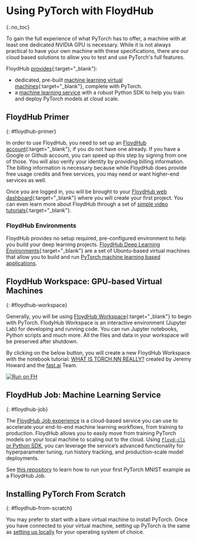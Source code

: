 # Using PyTorch with FloydHub
{:.no_toc}

To gain the full experience of what PyTorch has to offer, a machine with at least one dedicated NVIDIA GPU is necessary. While it is not always practical to have your own machine with these specifications, there are our cloud based solutions to allow you to test and use PyTorch's full features.

FloydHub [provides](https://www.floydhub.com/){:target="_blank"}:

* dedicated, pre-built [machine learning virtual machines](https://www.floydhub.com/product/build){:target="_blank"}, complete with PyTorch.
* a [machine learning service](https://www.floydhub.com/product/train) with a robust Python SDK to help you train and deploy PyTorch models at cloud scale.

## FloydHub Primer
{: #floydhub-primer}

In order to use FloydHub, you need to set up an [FloydHub account](https://www.floydhub.com/signup/){:target="_blank"}, if you do not have one already. If you have a Google or Github account, you can speed up this step by signing from one of those. You will also verify your identity by providing billing information. The billing information is necessary because while FloydHub does provide free usage credits and free services, you may need or want higher-end services as well.

Once you are logged in, you will be brought to your [FloydHub web dashboard](https://www.floydhub.com/){:target="_blank"} where you will create your first project.  You can even learn more about FloydHub through a set of [simple video tutorials](https://youtu.be/FcsjqQ2QdLQ){:target="_blank"}.

### FloydHub Environments

FloydHub provides no setup required, pre-configured environment to help you build your deep learning projects. [FloydHub Deep Learning Environments](https://docs.floydhub.com/guides/environments/){:target="_blank"} are a set of Ubuntu-based virtual machines that allow you to build and run [PyTorch machine learning based applications](https://docs.floydhub.com/guides/pytorch/).

## FloydHub Workspace: GPU-based Virtual Machines
{: #floydhub-workspace}

Generally, you will be using [FloydHub Workspace](https://www.floydhub.com/product/build){:target="_blank"} to begin with PyTorch. FlodyHub Workspace is an interactive environment (Jupyter Lab) for developing and running code. You can run Jupyter notebooks, Python scripts and much more. All the files and data in your workspace will be preserved after shutdown.

By clicking on the below button, you will create a new FloydHub Workspace with the notebook tutorial: [WHAT IS TORCH.NN REALLY?](https://pytorch.org/tutorials/beginner/nn_tutorial.html) created by Jeremy Howard and the [fast.ai](https://www.fast.ai/) Team.

[![Run on FH](https://static.floydhub.com/button/button.svg)](https://floydhub.com/run?template=https://github.com/floydhub/pytorch-nn-tutorial)

## FloydHub Job: Machine Learning Service
{: #floydhub-job}

The [FloydHub Job experience](https://www.floydhub.com/product/train) is a cloud-based service you can use to accelerate your end-to-end machine learning workflows, from training to production. FloydHub allows you to easily move from training PyTorch models on your local machine to scaling out to the cloud. Using [`floyd-cli` or Python SDK](https://github.com/floydhub/floyd-cli), you can leverage the service’s advanced functionality for hyperparameter tuning, run history tracking, and production-scale model deployments.

See [this repository](https://github.com/floydhub/mnist) to learn how to run your first PyTorch MNIST example as a FloydHub Job.

## Installing PyTorch From Scratch
{: #floydhub-from-scratch}

You may prefer to start with a bare virtual machine to install PyTorch. Once you have connected to your virtual machine, setting up PyTorch is the same as [setting up locally](get-started) for your operating system of choice.

